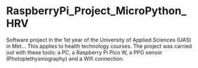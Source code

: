 # RaspberryPi_Project_MicroPython_HRV
Software project in the 1st year of the University of Applied Sciences (UAS) in Met...
This applies to health technology courses.
The project was carried out with these tools: a PC, a Raspberry Pi Pico W, a PPG sensor (Photoplethysmography) and a Wifi connection.
